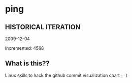# ping

## HISTORICAL ITERATION
2009-12-04

Incremented: 4568

## What is this?? 
Linux skills to hack the github commit visualization chart `;-)`
